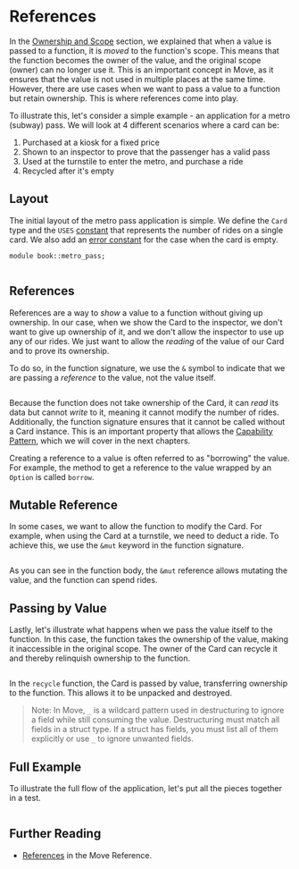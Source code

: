 # References

<!--

Chapter: Basic Syntax
Goal: Show what the borrow checker is and how it works.
Notes:
    - give the metro pass example
    - show why passing by reference is useful
    - mention that reference comparison is faster
    - references can be both mutable and immutable
    - immutable access to shared objects is faster
    - implicit copy
    - moving the value
    - unpacking a reference (mutable and immutable)

 -->

In the [Ownership and Scope](./ownership-and-scope) section, we explained that when a value is
passed to a function, it is _moved_ to the function's scope. This means that the function becomes
the owner of the value, and the original scope (owner) can no longer use it. This is an important
concept in Move, as it ensures that the value is not used in multiple places at the same time.
However, there are use cases when we want to pass a value to a function but retain ownership. This
is where references come into play.

To illustrate this, let's consider a simple example - an application for a metro (subway) pass. We
will look at 4 different scenarios where a card can be:

1. Purchased at a kiosk for a fixed price
2. Shown to an inspector to prove that the passenger has a valid pass
3. Used at the turnstile to enter the metro, and purchase a ride
4. Recycled after it's empty

## Layout

The initial layout of the metro pass application is simple. We define the `Card` type and the `USES`
[constant](./constants) that represents the number of rides on a single card. We also add an
[error constant](./assert-and-abort#error-constants) for the case when the card is empty.

```move file=packages/samples/sources/move-basics/references.move anchor=header_new
module book::metro_pass;


```

<!-- In [the previous section](./ownership-and-scope) we explained the ownership and scope in Move. We showed how the value is *moved* to a new scope, and how it changes the owner. In this section, we will explain how to *borrow* a reference to a value to avoid moving it, and how Move's *borrow checker* ensures that the references are used correctly. -->

## References

References are a way to _show_ a value to a function without giving up ownership. In our case, when
we show the Card to the inspector, we don't want to give up ownership of it, and we don't allow the
inspector to use up any of our rides. We just want to allow the _reading_ of the value of our Card
and to prove its ownership.

To do so, in the function signature, we use the `&` symbol to indicate that we are passing a
_reference_ to the value, not the value itself.

```move file=packages/samples/sources/move-basics/references.move anchor=immutable

```

Because the function does not take ownership of the Card, it can _read_ its data but cannot _write_
to it, meaning it cannot modify the number of rides. Additionally, the function signature ensures
that it cannot be called without a Card instance. This is an important property that allows the
[Capability Pattern](./../programmability/capability), which we will cover in the next chapters.

Creating a reference to a value is often referred to as "borrowing" the value. For example, the
method to get a reference to the value wrapped by an `Option` is called `borrow`.

## Mutable Reference

In some cases, we want to allow the function to modify the Card. For example, when using the Card at
a turnstile, we need to deduct a ride. To achieve this, we use the `&mut` keyword in the function
signature.

```move file=packages/samples/sources/move-basics/references.move anchor=mutable

```

As you can see in the function body, the `&mut` reference allows mutating the value, and the
function can spend rides.

## Passing by Value

Lastly, let's illustrate what happens when we pass the value itself to the function. In this case,
the function takes the ownership of the value, making it inaccessible in the original scope. The
owner of the Card can recycle it and thereby relinquish ownership to the function.

```move file=packages/samples/sources/move-basics/references.move anchor=move

```

In the `recycle` function, the Card is passed by value, transferring ownership to the function. This
allows it to be unpacked and destroyed.

> Note: In Move, `_` is a wildcard pattern used in destructuring to ignore a field while still
> consuming the value. Destructuring must match all fields in a struct type. If a struct has fields,
> you must list all of them explicitly or use `_` to ignore unwanted fields.

## Full Example

To illustrate the full flow of the application, let's put all the pieces together in a test.

```move file=packages/samples/sources/move-basics/references.move anchor=move_2024

```

## Further Reading

- [References](/reference/primitive-types/references) in the Move
  Reference.

<!-- ## Dereference and Copy -->

<!-- TODO: defer and copy, *& -->

<!-- ## Notes -->

<!--
    Move 2024 is great but it's better to show the example with explicit &t and &mut t
    ...and then say that the example could be rewritten with the new syntax


-->

<!-- ## Move 2024

Here's the test from this page written with the Move 2024 syntax:

```move file=packages/samples/sources/move-basics/references.move anchor=move_2024
```
-->
